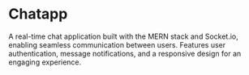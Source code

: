 # Chatapp
A real-time chat application built with the MERN stack and Socket.io, enabling seamless communication between users. Features user authentication, message notifications, and a responsive design for an engaging experience.
